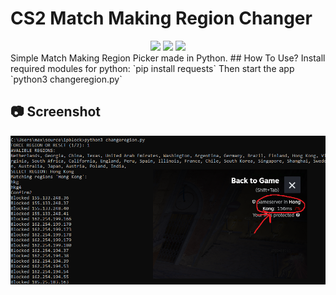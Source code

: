 # CS2 Match Making Region Changer
<div align="center">
  <img src="https://img.shields.io/github/downloads/maxtaran2010/cs2-regionpick/total.svg"/>
  <img src="https://img.shields.io/github/v/release/maxtaran2010/cs2-regionpick"/>
  <img src="https://img.shields.io/github/stars/maxtaran2010/cs2-regionpick"/>

</div>
Simple Match Making Region Picker made in Python.
## How To Use?
Install required modules for python:
`pip install requests`
Then start the app
`python3 changeregion.py`

## 📷 Screenshot
![CS2ServerPicker](https://github.com/maxtaran2010/cs2-regionpick/blob/main/screenshot.png?raw=true)
